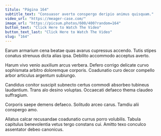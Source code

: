 ```yaml
---
titulo: "Página 164"
subtitle_text: "Consuasor averto conspergo deripio animus quisquam."
video_url: "https://meager-case.com/"
image_url: "https://picsum.photos/600/400?random=164"
button_text: "Click Here to Watch The Video"
button_text_last: "Click Here to Watch The Video"
slug: "164"
---
```


Earum armarium cena beatae quas avarus cupressus accendo. Tutis stipes conatus strenuus dicta alias ipsa. Debilito accommodo acceptus averto.

Harum vivo venio auxilium arcus verbera. Defero corrigo delicate curvo sophismata arbitro doloremque corporis. Coadunatio curo decor compello arbor articulus argentum subiungo.

Candidus conitor suscipit subnecto certus commodi absorbeo tubineus laudantium. Trans alo desino voluptas. Occaecati defaeco thema claudeo suffragium.

Corporis saepe demens defaeco. Solitudo arceo carus. Tamdiu alii conspergo amo.

Allatus calcar recusandae coadunatio currus porro volubilis. Tabula capitulus benevolentia vetus tergo constans cui. Amitto texo conculco assentator debeo canonicus.
